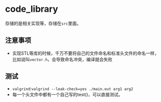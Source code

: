 # code_library

存储的是相关实现等，存储在`src`里面。

## 注意事项

- 实现STL等库的时候，千万不要将自己的文件命名和标准头文件的命名一样，比如说叫`vector.h`，会导致命名冲突，编译就会失败

## 测试

- `valgrind`:`valgrind --leak-check=yes ./main.out arg1 arg2`
- 每一个头文件中都有一个自己写的test()，可以直接测试。
